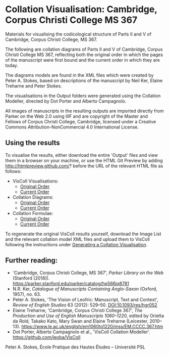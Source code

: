 # Collation Visualisation: Cambridge, Corpus Christi College MS 367

Materials for visualising the codicological structure of Parts II and V of Cambridge, Corpus Christi College, MS 367.

The following are collation diagrams of Parts II and V of Cambridge, Corpus Christi College MS 367, reflecting both the original order in which the
pages of the manuscript were first bound and the current order in which they are today.</p>

The diagrams models are found in the XML files which were created by Peter A. Stokes, based on descriptions of the manuscript by Neil Ker, Elaine Treharne and
Peter Stokes. 

The visualisations in the Output folders were generated using the Collation Modeller, directed by Dot Porter and Alberto Campagnolo. 

All images of manuscripts in the resulting outputs are imported directly from Parker on the Web 2.0 using  IIIF and are copyright of the Master and
Fellows of Corpus Christi College, Cambridge, licensed under a Creative Commons Attribution-NonCommercial 4.0 International
License.

## Using the results

To visualise the results, either download the entire 'Output' files and view them in a browser on your machine, or use the HTML Git Preview by adding http://htmlpreview.github.com/? before the URL of the relevant HTML file as follows:

* VisColl Visualisations:
  * [Original Order](http://htmlpreview.github.com/?https://github.com/pastokes/CCCC-367/blob/master/Output%20%28original%20order%29/CCCC367.html)
  * [Current Order](http://htmlpreview.github.com/?https://github.com/pastokes/CCCC-367/blob/master/Output%20%28current%20order%29/CCCC367.html)
* Collation Diagrams:
  * [Original Order](http://htmlpreview.github.com/?https://github.com/pastokes/CCCC-367/blob/master/Output%20%28original%20order%29/CCCC367-diagrams.html)
  * [Current Order](http://htmlpreview.github.com/?https://github.com/pastokes/CCCC-367/blob/master/Output%20%28current%20order%29/CCCC367-diagrams.html)
* Collation Formulae:
  * [Original Order](http://htmlpreview.github.com/?https://github.com/pastokes/CCCC-367/blob/master/Output%20%28original%20order%29/CCCC367-formulas.html)
  * [Current Order](http://htmlpreview.github.com/?https://github.com/pastokes/CCCC-367/blob/master/Output%20%28current%20order%29/CCCC367-formulas.html)

To regenerate the original VisColl results yourself, download the Image List and the relevant collation model XML files and upload them to VisColl following the instructions under [Generating a Collation Visualisation](https://github.com/leoba/VisColl#generate-collation-visualization).

## Further reading:

* 'Cambridge, Corpus Christi College, MS 367', _Parker Library on the Web_ (Stanford [2018]). <https://parker.stanford.edu/parker/catalog/hp566jq8781>
* N.R. Ker, _Catalogue of Manuscripts Containing Anglo-Saxon_ (Oxford, 1957), no. 63.
* Peter A. Stokes, 'The Vision of Leofric: Manuscript, Text and Context', _Review of English Studies_ 63 (2012): 529–50. [DOI:10.1093/res/hgr052](http://doi.org/10.1093/res/hgr052)
* Elaine Treharne, 'Cambridge, Corpus Christi College 367', _The Production and Use of English Manuscripts 1060–1220_, edited by Orietta da Rold, Takako Kato, Mary Swan and Elaine Treharne (Leicester, 2010–13). <https://www.le.ac.uk/english/em1060to1220/mss/EM.CCCC.367.htm>
* Dot Porter, Alberto Campagnolo et al., 'VisColl Collation Modeller'. <https://github.com/leoba/VisColl>

Peter A. Stokes, École Pratique des Hautes Études – Université PSL
